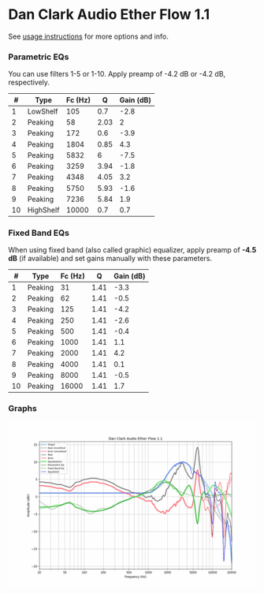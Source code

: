 # Dan Clark Audio Ether Flow 1.1
See [usage instructions](https://github.com/jaakkopasanen/AutoEq#usage) for more options and info.

### Parametric EQs
You can use filters 1-5 or 1-10. Apply preamp of -4.2 dB or -4.2 dB, respectively.

|   # | Type      |   Fc (Hz) |    Q |   Gain (dB) |
|-----|-----------|-----------|------|-------------|
|   1 | LowShelf  |       105 | 0.7  |        -2.8 |
|   2 | Peaking   |        58 | 2.03 |         2   |
|   3 | Peaking   |       172 | 0.6  |        -3.9 |
|   4 | Peaking   |      1804 | 0.85 |         4.3 |
|   5 | Peaking   |      5832 | 6    |        -7.5 |
|   6 | Peaking   |      3259 | 3.94 |        -1.8 |
|   7 | Peaking   |      4348 | 4.05 |         3.2 |
|   8 | Peaking   |      5750 | 5.93 |        -1.6 |
|   9 | Peaking   |      7236 | 5.84 |         1.9 |
|  10 | HighShelf |     10000 | 0.7  |         0.7 |

### Fixed Band EQs
When using fixed band (also called graphic) equalizer, apply preamp of **-4.5 dB** (if available) and set gains manually with these parameters.

|   # | Type    |   Fc (Hz) |    Q |   Gain (dB) |
|-----|---------|-----------|------|-------------|
|   1 | Peaking |        31 | 1.41 |        -3.3 |
|   2 | Peaking |        62 | 1.41 |        -0.5 |
|   3 | Peaking |       125 | 1.41 |        -4.2 |
|   4 | Peaking |       250 | 1.41 |        -2.6 |
|   5 | Peaking |       500 | 1.41 |        -0.4 |
|   6 | Peaking |      1000 | 1.41 |         1.1 |
|   7 | Peaking |      2000 | 1.41 |         4.2 |
|   8 | Peaking |      4000 | 1.41 |         0.1 |
|   9 | Peaking |      8000 | 1.41 |        -0.5 |
|  10 | Peaking |     16000 | 1.41 |         1.7 |

### Graphs
![](./Dan%20Clark%20Audio%20Ether%20Flow%201.1.png)
